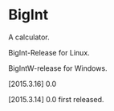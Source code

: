 # BigInt
A calculator.

BigInt-Release for Linux.

BigIntW-release for Windows.


[2015.3.16] 0.0 

[2015.3.14] 0.0 first released.
